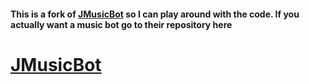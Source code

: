 
#### This is a fork of [JMusicBot](https://github.com/jagrosh/MusicBot) so I can play around with the code. If you actually want a music bot go to their repository here
# [JMusicBot](https://github.com/jagrosh/MusicBot)